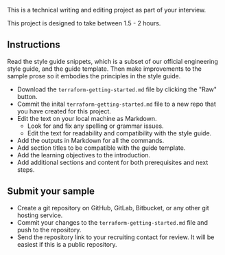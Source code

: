 This is a technical writing and editing project as part of your interview.

This project is designed to take between 1.5 - 2 hours.

## Instructions

Read the style guide snippets, which is a subset of our official engineering style guide, and the guide template. Then make improvements to the sample prose so it embodies the principles in the style guide. 

- Download the `terraform-getting-started.md` file by clicking the "Raw" button. 
- Commit the inital `terraform-getting-started.md` file to a new repo that you have created for this project. 
- Edit the text on your local machine as Markdown.
  - Look for and fix any spelling or grammar issues.
  - Edit the text for readability and compatibility with the style guide.
- Add the outputs in Markdown for all the commands. 
- Add section titles to be compatible with the guide template.
- Add the learning objectives to the introduction.
- Add additional sections and content for both prerequisites and next steps. 

## Submit your sample

- Create a git repository on GitHub, GitLab, Bitbucket, or any other git hosting service. 
- Commit your changes to the `terraform-getting-started.md` file and push to the repository.
- Send the repository link to your recruiting contact for review. It will be easiest if this is a public repository.
